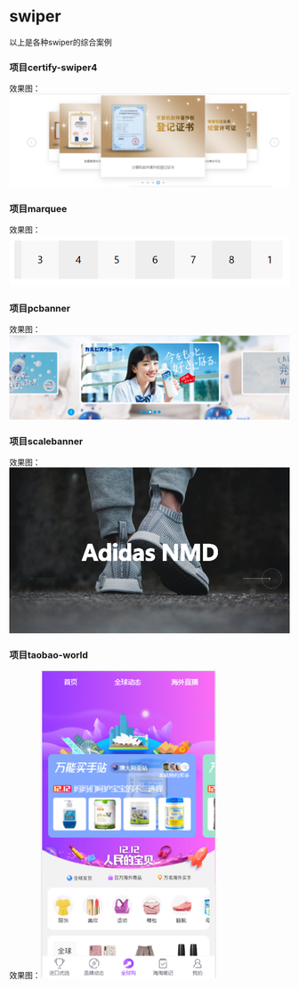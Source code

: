 # swiper
以上是各种swiper的综合案例

### 项目certify-swiper4
效果图：![图片](https://raw.githubusercontent.com/DFairy/swiper/master/img/certify-swiper4.png)

### 项目marquee
效果图：![图片](https://raw.githubusercontent.com/DFairy/swiper/master/img/marquee.png)

### 项目pcbanner
效果图：![图片](https://raw.githubusercontent.com/DFairy/swiper/master/img/pcbanner.png)

### 项目scalebanner
效果图：![图片](https://raw.githubusercontent.com/DFairy/swiper/master/img/scalebanner.png)

### 项目taobao-world
效果图：![图片](https://raw.githubusercontent.com/DFairy/swiper/master/img/taobao-world.png)
